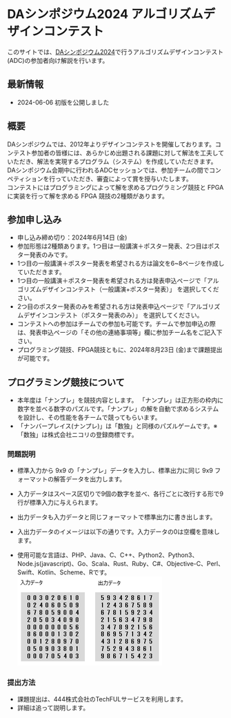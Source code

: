 <script type="text/x-mathjax-config">MathJax.Hub.Config({tex2jax:{inlineMath:[['\$','\$'],['\\(','\\)']],processEscapes:true},CommonHTML: {matchFontHeight:false}});</script>
<script type="text/javascript" async src="https://cdnjs.cloudflare.com/ajax/libs/mathjax/2.7.1/MathJax.js?config=TeX-MML-AM_CHTML"></script>


# DAシンポジウム2024 アルゴリズムデザインコンテスト

このサイトでは、[DAシンポジウム2024](http://www.sig-sldm.org/das/)で行うアルゴリズムデザインコンテスト(ADC)の参加者向け解説を行います。


## 最新情報

- 2024-06-06 初版を公開しました


## 概要

DAシンポジウムでは、2012年よりデザインコンテストを開催しております。コンテスト参加者の皆様には、あらかじめ出題される課題に対して解法を工夫していただき、解法を実現するプログラム（システム）を作成していただきます。DAシンポジウム会期中に行われるADCセッションでは、参加チームの間でコンペティションを行っていただき、審査によって賞を授与いたします。  
コンテストにはプログラミングによって解を求めるプログラミング競技と FPGA に実装を行って解を求める FPGA 競技の2種類があります。


## 参加申し込み

- 申し込み締め切り：2024年6月14日 (金)
- 参加形態は2種類あります。1つ目は一般講演＋ポスター発表、2つ目はポスター発表のみです。
- 1つ目の一般講演＋ポスター発表を希望される方は論文を6~8ページを作成していただきます。
- 1つ目の一般講演＋ポスター発表を希望される方は発表申込ページで「アルゴリズムデザインコンテスト（一般講演+ポスター発表）」 を選択してください。
- 2つ目のポスター発表のみを希望される方は発表申込ページで「アルゴリズムデザインコンテスト（ポスター発表のみ）」 を選択してください。
- コンテストへの参加はチームでの参加も可能です。チームで参加申込の際は、発表申込ページの「その他の連絡事項等」欄に参加チーム名をご記入下さい。
- プログラミング競技、FPGA競技ともに、2024年8月23日 (金)まで課題提出が可能です。


## プログラミング競技について

- 本年度は「ナンプレ」を競技内容とします。 「ナンプレ」は正方形の枠内に数字を並べる数字のパズルです。「ナンプレ」の解を自動で求めるシステムを設計し、その性能を各チームで競ってもらいます。
- 「ナンバープレイス(ナンプレ)」は「数独」と同様のパズルゲームです。※「数独」は株式会社ニコリの登録商標です。


### 問題説明

- 標準入力から 9x9 の「ナンプレ」データを入力し、標準出力に同じ 9x9 フォーマットの解答データを出力します。
- 入力データはスペース区切りで9個の数字を並べ、各行ごとに改行する形で9行が標準入力に与えられます。
- 出力データも入力データと同じフォーマットで標準出力に書き出します。
- 入出力データのイメージは以下の通りです。入力データの0は空欄を意味します。

- 使用可能な言語は、PHP、Java、C、C++、Python2、Python3、Node.js(javascript)、Go、Scala、Rust、Ruby、C#、Objective-C、Perl、Swift、Kotlin、Scheme、Rです。
![入出力例](images/sudoku.PNG)

### 提出方法

- 課題提出は、444株式会社のTechFULサービスを利用します。
- 詳細は追って説明します。







